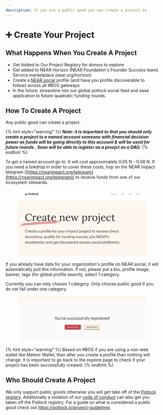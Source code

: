 ```yaml
---
description: If you are a public good you can create a project to
---
```


# ➕ Create Your Project

## What Happens When You Create A Project

* Get Added to Our Project Registry for donors to explore
* Get added to NEAR Horizon (NEAR Foundation's Founder Success team) Service marketplace (near.org/horizon)
* Create a [NEAR.social](https://near.social) profile (and have you profile discoverable to follow) across all #BOS gateways&#x20;
* In the future: streamline into our global potlock social feed and ease application to future quadratic funding rounds.&#x20;

## How To Create A Project

Any public good can create a project.

{% hint style="warning" %}
_**Note: it is important to that you should only create a project to a named account someone with financial decision power as funds will be going directly to this account & will be used for future rounds . Soon will be able to register as a proejct as a DAO.**_&#x20;
{% endhint %}

To get a named account go to. It will cost approximately 0.05 N - 0.08 N. If you need a linkdrop in order to cover these costs, hop on the NEAR Impact telegram ([https://nearimpact.org/telegram](https://nearimpact.org/telegram)) to receive funds from one of our ecosystem stewards.&#x20;

<figure><img src="../.gitbook/assets/Screenshot 2023-11-05 at 2.19.56 PM.png" alt=""><figcaption></figcaption></figure>

If you already have data for your organization's profile on NEAR.social, it will automatically pull this information. If not, please put a bio, profile image, banner, tags (for global profile search), select 1 category.&#x20;



Currently you can only choose 1 category. Only choose public good if you do not fall under one category

<figure><img src="../.gitbook/assets/Screenshot 2023-11-06 at 12.55.33 PM.png" alt=""><figcaption></figcaption></figure>

{% hint style="warning" %}
Based on #BOS if you are using a non-web wallet like Meteor Wallet, than after you create a profile than nothing will change. It is important to go back to the explore page to check if your project has been successfully created.&#x20;
{% endhint %}

##

## Who Should Create A Project

We only support public goods otherwise you will get take off of the [Potlock registry](../contracts/registry-live.md). Additionally a violation of our [code of conduct](../general-information/code-of-conduct.md) can also get you taken off the Potlock registry. For a guide on what is considered a public good check out [https://potlock.io/project-guidelines ](https://potlock.io/project-guidelines)
